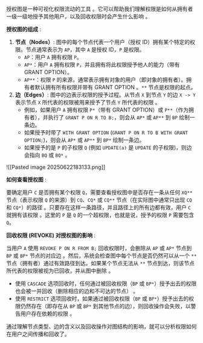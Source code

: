 授权图是一种可视化权限流动的工具 。它可以帮助我们理解权限是如何从拥有者一级一级地授予其他用户，以及回收权限时会产生什么影响 。

**授权图的组成** :

1.  **节点（Nodes）**: 图中的每个节点代表一个用户（授权 ID）拥有某个特定的权限。节点通常表示为 `AP`，其中 `A` 是授权 ID，`P` 是权限。
    *   `AP`：用户 `A` 拥有权限 `P`。
    *   `AP*`：用户 `A` 拥有权限 `P`，并且拥有将此权限授予他人的能力（带有 GRANT OPTION）。
    *   `AP**`：权限 `P` 的来源，通常表示拥有对象的用户（即对象的拥有者）。拥有者默认拥有所有权限并带有 GRANT OPTION 。`**` 节点是权限的起点。
2.  **边（Edges）**: 图中的边表示权限的授予过程。从节点 `X` 到节点 `Y` 的边 `X -> Y` 表示节点 `X` 所代表的权限被用来授予了节点 `Y` 所代表的权限 。
    * 例如，如果用户 `A` 拥有权限 `P*`（带有 GRANT OPTION）或 `P**`（作为拥有者），并执行了 `GRANT P ON R TO B;`，则会从 `AP*` 或 `AP**` 到 `BP` 绘制一条边。
    * 如果授予时带了 `WITH GRANT OPTION` (`GRANT P ON R TO B WITH GRANT OPTION;`)，则会从 `AP*` 或 `AP**` 到 `BP*` 绘制一条边。
    * 如果授予的是 `P` 的子权限 `Q` (例如 `UPDATE(a)` 是 `UPDATE` 的子权限)，则边会指向 `BQ` 或 `BQ*` 。

![[Pasted image 20250622183133.png]]

**如何查看授权图** :

要确定用户 `C` 是否拥有某个权限 `Q`，需要查看授权图中是否存在一条从任何 `XQ**` 节点（表示权限 `Q` 的来源）到 `CQ`、`CQ*` 或 `CQ**` 节点（在实际图中通常只出现 `CQ` 和 `CQ*`）的路径 。只要存在这样一条路径，并且路径上的所有边都有效，用户 `C` 就拥有该权限 。这里的 `P` 是 `Q` 的一个超权限，也就是说，授予的权限 `P` 需要包含 `Q`。

**回收权限 (REVOKE) 对授权图的影响** :

当用户 `A` 使用 `REVOKE P ON R FROM B;` 回收权限时，会删除从 `AP` 或 `AP*` 节点到 `BP` 或 `BP*` 节点的对应边 。然后，系统会检查图中每个节点是否仍然可以从一个 `**` 节点（拥有者）通过有效路径到达。如果某个节点无法从 `**` 节点到达，则该节点所代表的权限被视为已回收，并从图中删除 。

* 使用 `CASCADE` 选项回收时，任何通过被回收权限（`BP` 或 `BP*`）授予出去的权限也会被一并回收（删除相应的边和不可达的节点） 。
* 使用 `RESTRICT` 选项回收时，如果通过被回收权限（`BP` 或 `BP*`）授予出去的权限仍然存在（即存在从 `BP` 或 `BP*` 到其他节点的边），则回收操作会失败，以警告用户存在依赖的权限 。

通过理解节点类型、边的含义以及回收操作对图结构的影响，就可以分析权限如何在用户之间传播和回收了。